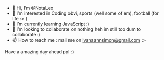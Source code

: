 - 👋 Hi, I’m @NotaLeo
- 👀 I’m interested in Coding obvi, sports (well some of em), football (for life :> ) 
- 🌱 I’m currently learning JavaScript :)
- 💞️ I’m looking to collaborate on nothing heh im still too dum to collaborate :)
- 📫 How to reach me : mail me on ivanaannsimon@gmail.com :>

Have a amazing day ahead ppl :)
<!---
NotaLeo/NotaLeo is a ✨ special ✨ repository because its `README.md` (this file) appears on your GitHub profile.
You can click the Preview link to take a look at your changes.
--->
